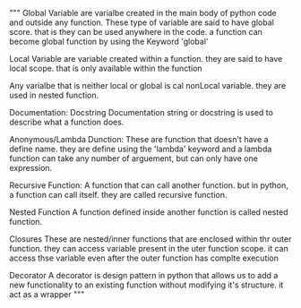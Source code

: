 """
Global Variable are varialbe created in the main body of python code and outside any function. These type of variable are said to have global score. that is they can be used anywhere in the code. a function can become global function by using the Keyword 'global'

Local Variable are variable created within a function. they are said to have local scope. that is only available within the function

Any varialbe that is neither local or global is cal nonLocal variable. they are used in nested function. 

Documentation: Docstring
Documentation string or docstring is used to describe what a function does.

Anonymous/Lambda Dunction:
These are function that doesn't have a define name. they are define using the 'lambda' keyword and a lambda function can take any number of arguement, but can only have one expression.

Recursive Function:
A function that can call another function. but in python, a function can call itself. they are called recursive function. 

Nested Function
A function defined inside another function is called nested function.

Closures
These are nested/inner functions that are enclosed within thr outer function. they can access variable present in the uter function scope. it can access thse variable even after the outer function has complte execution

Decorator
A decorator is  design pattern in python that allows us to add a new functionality to an existing function without modifying it's structure. it act as a wrapper
"""